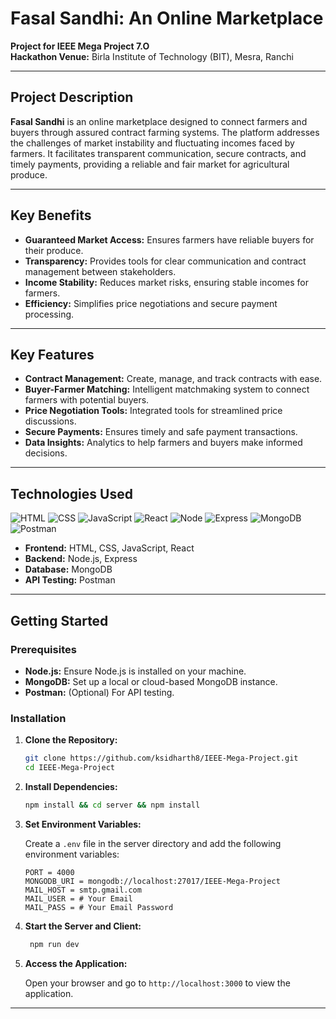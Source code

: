 # Fasal Sandhi: An Online Marketplace

**Project for IEEE Mega Project 7.O**  
**Hackathon Venue:** Birla Institute of Technology (BIT), Mesra, Ranchi  

---

## Project Description  

**Fasal Sandhi** is an online marketplace designed to connect farmers and buyers through assured contract farming systems. The platform addresses the challenges of market instability and fluctuating incomes faced by farmers. It facilitates transparent communication, secure contracts, and timely payments, providing a reliable and fair market for agricultural produce.  

---

## Key Benefits  

- **Guaranteed Market Access:** Ensures farmers have reliable buyers for their produce.  
- **Transparency:** Provides tools for clear communication and contract management between stakeholders.  
- **Income Stability:** Reduces market risks, ensuring stable incomes for farmers.  
- **Efficiency:** Simplifies price negotiations and secure payment processing.  

---

## Key Features  

- **Contract Management:** Create, manage, and track contracts with ease.  
- **Buyer-Farmer Matching:** Intelligent matchmaking system to connect farmers with potential buyers.  
- **Price Negotiation Tools:** Integrated tools for streamlined price discussions.  
- **Secure Payments:** Ensures timely and safe payment transactions.  
- **Data Insights:** Analytics to help farmers and buyers make informed decisions.  

---

## Technologies Used  

![HTML](https://skillicons.dev/icons?i=html)
![CSS](https://skillicons.dev/icons?i=css)
![JavaScript](https://skillicons.dev/icons?i=js)
![React](https://skillicons.dev/icons?i=react)
![Node](https://skillicons.dev/icons?i=nodejs)
![Express](https://skillicons.dev/icons?i=express)
![MongoDB](https://skillicons.dev/icons?i=mongodb)
![Postman](https://skillicons.dev/icons?i=postman)

- **Frontend:** HTML, CSS, JavaScript, React  
- **Backend:** Node.js, Express  
- **Database:** MongoDB  
- **API Testing:** Postman  

---

## Getting Started  

### Prerequisites  

- **Node.js:** Ensure Node.js is installed on your machine.  
- **MongoDB:** Set up a local or cloud-based MongoDB instance.  
- **Postman:** (Optional) For API testing.  

### Installation  

1. **Clone the Repository:**  

   ```bash
   git clone https://github.com/ksidharth8/IEEE-Mega-Project.git
   cd IEEE-Mega-Project
    ```

2. **Install Dependencies:**

   ```bash
   npm install && cd server && npm install
   ```

3. **Set Environment Variables:**

   Create a `.env` file in the server directory and add the following environment variables:

   ```env
   PORT = 4000
   MONGODB_URI = mongodb://localhost:27017/IEEE-Mega-Project
   MAIL_HOST = smtp.gmail.com
   MAIL_USER = # Your Email
   MAIL_PASS = # Your Email Password
   ```

4. **Start the Server and Client:**

   ```bash
    npm run dev
    ```

5. **Access the Application:**

   Open your browser and go to `http://localhost:3000` to view the application.

---

